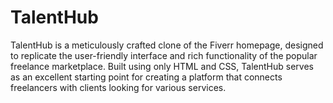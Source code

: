 # TalentHub
TalentHub is a meticulously crafted clone of the Fiverr homepage, designed to replicate the user-friendly interface and rich functionality of the popular freelance marketplace. Built using only HTML and CSS, TalentHub serves as an excellent starting point for creating a platform that connects freelancers with clients looking for various services.
